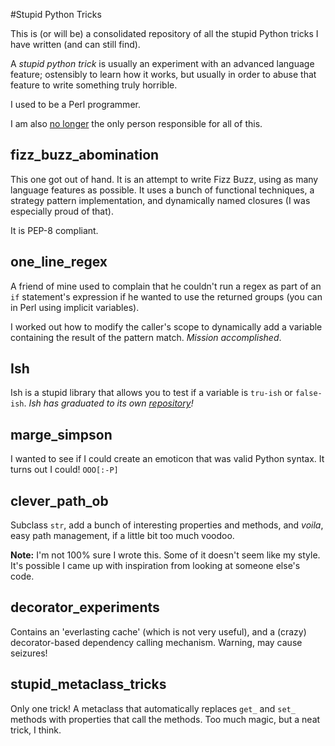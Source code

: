 #Stupid Python Tricks

This is (or will be) a consolidated repository of all the stupid Python tricks
I have written (and can still find).

A *stupid python trick* is usually an experiment with an advanced language
feature; ostensibly to learn how it works, but usually in order to abuse that
feature to write something truly horrible.

I used to be a Perl programmer.

I am also [no longer](CONTRIBUTORS.md) the only person responsible for all of this.


## fizz_buzz_abomination

This one got out of hand. It is an attempt to write Fizz Buzz, using as many
language features as possible. It uses a bunch of functional techniques, a
strategy pattern implementation, and dynamically named closures (I was
especially proud of that).

It is PEP-8 compliant.

## one_line_regex

A friend of mine used to complain that he couldn't run a regex as part of an
`if` statement's expression if he wanted to use the returned groups (you can
in Perl using implicit variables).

I worked out how to modify the caller's scope to dynamically add a variable
containing the result of the pattern match. *Mission accomplished*.

## Ish

Ish is a stupid library that allows you to test if a variable is `tru-ish` or
`false-ish`. *Ish has graduated to its own [repository](https://github.com/judy2k/ish)!*

## marge_simpson

I wanted to see if I could create an emoticon that was valid Python syntax.
It turns out I could! `OOO[:-P]`

## clever_path_ob

Subclass `str`, add a bunch of interesting properties and methods, and *voila*,
easy path management, if a little bit too much voodoo.

**Note:** I'm not 100% sure I wrote this. Some of it doesn't seem like my style.
It's possible I came up with inspiration from looking at someone else's code.

## decorator_experiments

Contains an 'everlasting cache' (which is not very useful), and a (crazy)
decorator-based dependency calling mechanism. Warning, may cause seizures!

## stupid_metaclass_tricks

Only one trick! A metaclass that automatically replaces `get_` and `set_`
methods with properties that call the methods. Too much magic, but a neat trick,
I think.
